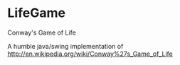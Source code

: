 LifeGame
========

Conway's Game of Life

A humble java/swing implementation of http://en.wikipedia.org/wiki/Conway%27s_Game_of_Life

